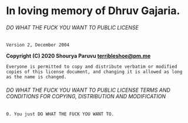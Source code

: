 # In loving memory of Dhruv Gajaria.

###### DO WHAT THE FUCK YOU WANT TO PUBLIC LICENSE

    Version 2, December 2004

**Copyright (C) 2020 Shourya Paruvu <terribleshoe@pm.me>**

    Everyone is permitted to copy and distribute verbatim or modified
    copies of this license document, and changing it is allowed as long
    as the name is changed.

###### DO WHAT THE FUCK YOU WANT TO PUBLIC LICENSE TERMS AND CONDITIONS FOR COPYING, DISTRIBUTION AND MODIFICATION

    0. You just DO WHAT THE FUCK YOU WANT TO.
